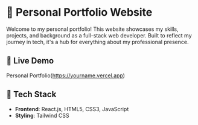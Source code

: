 # 💼 Personal Portfolio Website

Welcome to my personal portfolio! This website showcases my skills, projects, and background as a full-stack web developer. Built to reflect my journey in tech, it's a hub for everything about my professional presence.

## 🔗 Live Demo

Personal Portfolio(https://yourname.vercel.app)

## 🚀 Tech Stack

- **Frontend**: React.js, HTML5, CSS3, JavaScript
- **Styling**: Tailwind CSS


